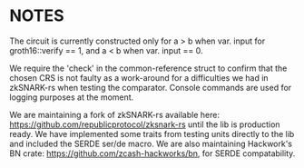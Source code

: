 # NOTES

The circuit is currently constructed only for a > b when var. input for groth16::verify == 1, and a < b when var. input == 0.

We require the 'check' in the common-reference struct to confirm that the chosen CRS is not faulty as a work-around for a difficulties we had in zkSNARK-rs when testing the comparator. Console commands are used for logging purposes at the moment.

We are maintaining a fork of zkSNARK-rs available here: https://github.com/republicprotocol/zksnark-rs until the lib is production ready. We have implemented some traits from testing units directly to the lib and included the SERDE ser/de macro. We are also maintaining Hackwork's BN crate: https://github.com/zcash-hackworks/bn, for SERDE compatability.
